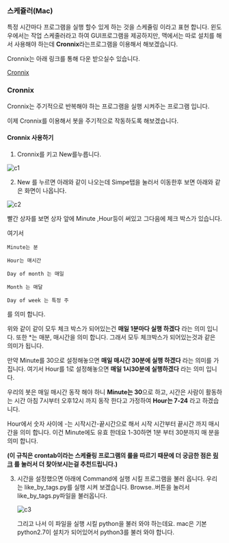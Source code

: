 ### 스케쥴러(Mac)

특정 시간마다 프로그램을 실행 할수 있게 하는 것을 스케쥴링 이라고 표현 합니다. 
윈도우에서는 작업 스케줄러라고 하여 GUI프로그램을 제공하지만, 맥에서는 따로 설치를 해서 사용해야 하는데 **Cronnix**라는프로그램을 이용해서 해보겠습니다.

Cronnix는 아래 링크를 통해 다운 받으실수 있습니다. 

[Cronnix](./src/Cronnix.3.0.2.app.zip)



### Cronnix 

Cronnix는 주기적으로 반복해야 하는 프로그램을 실행 시켜주는 프로그램 입니다.

이제 Cronnix를 이용해서 봇을 주기적으로 작동하도록 해보겠습니다.

#### Cronnix 사용하기

1. Cronnix를 키고 New를누릅니다. 

![c1](/Users/jeonjihun/Desktop/project/pyinsta/src/c1.png)



2. New 를 누르면 아래와 같이 나오는데 Simpe탭을 눌러서 이동한후 보면 아래와 같은 화면이 나옵니다.

![c2](/Users/jeonjihun/Desktop/project/pyinsta/src/c2.png)

빨간 상자를 보면 상자 앞에 Minute ,Hour등이 써있고 그다음에 체크 박스가 있습니다. 

여기서 

```
Minute는 분

Hour는 매시간

Day of month 는 매일

Month 는 매달

Day of week 는 특정 주
```

를 의미 합니다.

위와 같이 같이 모두 체크 박스가 되어있는건 **매일 1분마다 실행 하겠다** 라는 의미 입니다. 
또한 *는 매분, 매시간을 의미 합니다. 그래서 모두 체크박스가 되어있는것과 같은 의미가 됩니다.

만약 Minute를 30으로 설정해놓으면 **매일 매시간 30분에 실행 하겠다** 라는 의미를 가집니다.
여기서 Hour를 1로 설정해놓으면 **매일 1시30분에 실행하겠다** 라는 의미 입니다.

우리의 봇은 매일 매시간 동작 해야 하니 **Minute는 30**으로 하고, 시간은 사람이 활동하는 시간 아침 7시부터 오후12시 까지 동작 한다고 가정하여 **Hour는 7-24** 라고 하겠습니다.

 Hour에서 숫자 사이에 -는 시작시간-끝시간으로 해서 시작 시간부터 끝시간 까지 매시간을 의미 합니다. 
이건 Minute에도 유효 한데요 1-30하면 1분 부터 30분까지 매 분을 의미 합니다. 

**(이 규칙은 crontab이라는 스케쥴링 프로그램의 룰을 따르기 때문에 더 궁금한 점은 [링크](https://jdm.kr/blog/2) 를 눌러서 더 찾아보시는걸 추천드립니다.)**

3. 시간을 설정했으면 아래에 Command에 실행 시킬 프로그램을 불러 옵니다. 우리는 like_by_tags.py를 실행 시켜 보겠습니다. Browse..버튼을 눌러서 like_by_tags.py파일을 불러옵니다.

   ![c3](/Users/jeonjihun/Desktop/project/pyinsta/src/c3.png)

   그리고 나서 이 파일을 실행 시킬 python을 불러 와야 하는데요. mac은 기본 python2.7이 설치가 되어있어서 python3를 불러 와야 합니다.

